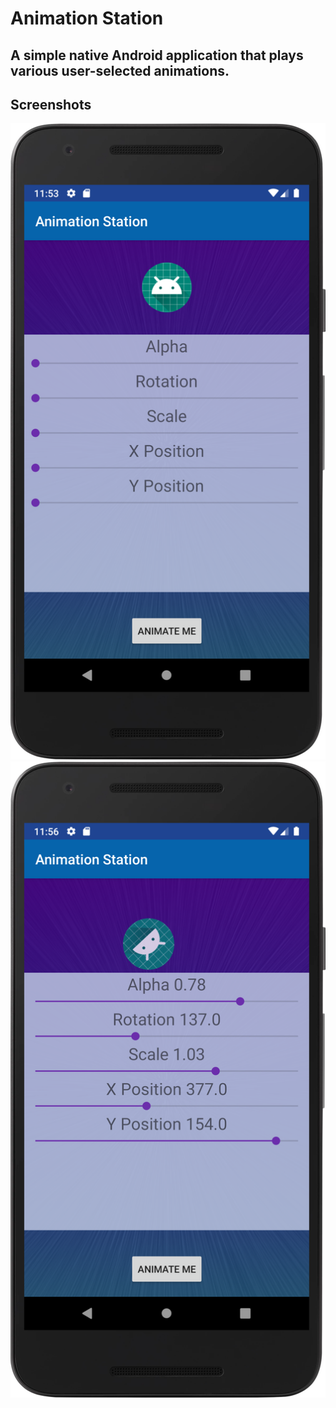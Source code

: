 # Animation Station

## A simple native Android application that plays various user-selected animations.

## Screenshots
![Animation Station Screenshot 1](/_Screenshots/device-2019-08-21-115508.png)
![Animation Station Screenshot 2](/_Screenshots/device-2019-08-21-115624.png)
